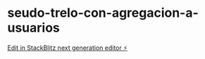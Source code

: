 # seudo-trelo-con-agregacion-a-usuarios

[Edit in StackBlitz next generation editor ⚡️](https://stackblitz.com/~/github.com/ale0009/seudo-trelo-con-agregacion-a-usuarios)